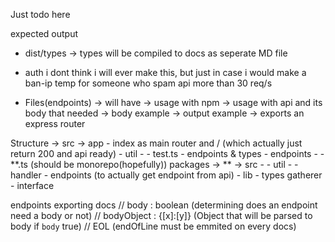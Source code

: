 Just todo here

expected output

- dist/types -> types will be compiled to docs as seperate MD file

- auth
  i dont think i will ever make this, but just in case i would make a ban-ip temp for someone who spam api more than 30 req/s
  
- Files(endpoints) -> will have -> usage with npm
                                -> usage with api and its body that needed
                                -> body example
                                -> output example
                                -> exports an express router



Structure ->
            src -> app - index as main router and / (which actually just return 200 and api ready)
                       - util -
                              - test.ts
                              - endpoints & types
                       - endpoints - 
                                   - **.ts
            (should be monorepo(hopefully))
            packages -> ** -> src -
                                  - util -
                                         - handler
                                         - endpoints (to actually get endpoint from api)
                                  - lib - types gatherer
                                        - interface


endpoints exporting docs
// body : boolean (determining does an endpoint need a body or not)
// bodyObject : {[x]:[y]} (Object that will be parsed to body if `body` true)
// EOL (endOfLine must be emmited on every docs)